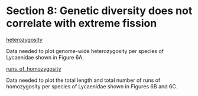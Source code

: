 # Section 8: Genetic diversity does not correlate with extreme fission

[heterozygosity](<https://github.com/charlottewright/P_atlantica_genome/upload/main/8_diversity/heterozygosity>)

Data needed to plot genome-wide heterozygosity per species of Lycaenidae shown in Figure 6A.

[runs_of_homozygosity](<https://github.com/charlottewright/P_atlantica_genome/tree/main/8_diversity/runs_of_homozygosity>)

Data needed to plot the total length and total number of runs of homozygosity per species of Lycaenidae shown in Figures 6B and 6C.

